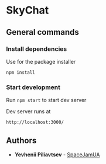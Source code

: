 # SkyChat

## General commands
### Install dependencies
Use for the package installer
``` 
npm install
``` 

### Start development
Run `npm start` to start dev server

Dev server runs at 
```
http://localhost:3000/
```

## Authors

* **Yevhenii Piliavtsev** - [SpaceJamUA](https://github.com/SpaceJamUA)
